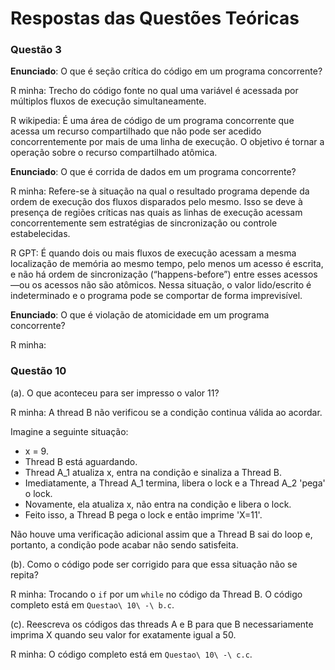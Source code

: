 # Respostas das Questões Teóricas

### Questão 3

**Enunciado**: O que é seção crítica do código em um programa concorrente?

R minha: Trecho do código fonte no qual uma variável é acessada por múltiplos fluxos de execução simultaneamente.

R wikipedia: É uma área de código de um programa concorrente que acessa um recurso compartilhado que não pode ser acedido concorrentemente por mais de uma linha de execução. O objetivo é tornar a operação sobre o recurso compartilhado atômica.

**Enunciado**: O que é corrida de dados em um programa concorrente?

R minha: Refere-se à situação na qual o resultado programa depende da ordem de execução dos fluxos disparados pelo mesmo. Isso se deve à presença de regiões críticas nas quais as linhas de execução acessam concorrentemente sem estratégias de sincronização ou controle estabelecidas.

R GPT: É quando dois ou mais fluxos de execução acessam a mesma localização de memória ao mesmo tempo, pelo menos um acesso é escrita, e não há ordem de sincronização (“happens-before”) entre esses acessos—ou os acessos não são atômicos. Nessa situação, o valor lido/escrito é indeterminado e o programa pode se comportar de forma imprevisível.

**Enunciado**: O que é violação de atomicidade em um programa concorrente?

R minha: 

### Questão 10

(a). O que aconteceu para ser impresso o valor 11?

R minha: A thread B não verificou se a condição continua válida ao acordar.

Imagine a seguinte situação:

- x = 9.
- Thread B está aguardando.
- Thread A_1 atualiza x, entra na condição e sinaliza a Thread B.
- Imediatamente, a Thread A_1 termina, libera o lock e a Thread A_2 'pega' o lock.
- Novamente, ela atualiza x, não entra na condição e libera o lock.
- Feito isso, a Thread B pega o lock e então imprime 'X=11'.

Não houve uma verificação adicional assim que a Thread B sai do loop e, portanto, a condição pode acabar não sendo satisfeita.

(b). Como o código pode ser corrigido para que essa situação não se repita?

R minha: Trocando o `if` por um `while` no código da Thread B. O código completo está em `Questao\ 10\ -\ b.c`.

(c). Reescreva os códigos das threads A e B para que B necessariamente imprima X quando seu valor for exatamente igual a 50.

R minha: O código completo está em `Questao\ 10\ -\ c.c`.



